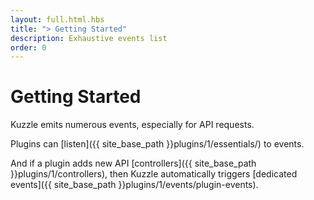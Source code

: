 ```yaml
---
layout: full.html.hbs
title: "> Getting Started"
description: Exhaustive events list
order: 0
---
```


# Getting Started

Kuzzle emits numerous events, especially for API requests.

Plugins can [listen]({{ site_base_path }}plugins/1/essentials/) to events.

And if a plugin adds new API [controllers]({{ site_base_path }}plugins/1/controllers), then Kuzzle automatically triggers [dedicated events]({{ site_base_path }}plugins/1/events/plugin-events).
